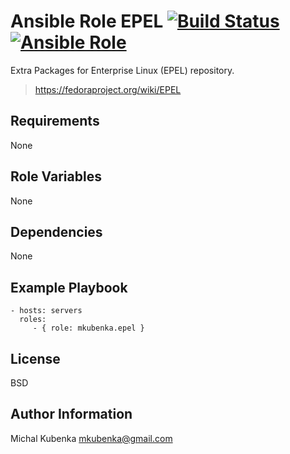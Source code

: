 # Ansible Role EPEL [![Build Status](https://travis-ci.org/mkubenka/ansible-role-epel.svg?branch=master)](https://travis-ci.org/mkubenka/ansible-role-epel) [![Ansible Role](https://img.shields.io/ansible/role/11377.svg?maxAge=2592000)]()

Extra Packages for Enterprise Linux (EPEL) repository.

> https://fedoraproject.org/wiki/EPEL

## Requirements

None

## Role Variables

None

## Dependencies

None

## Example Playbook

    - hosts: servers
      roles:
         - { role: mkubenka.epel }

## License

BSD

## Author Information

Michal Kubenka <mkubenka@gmail.com>

